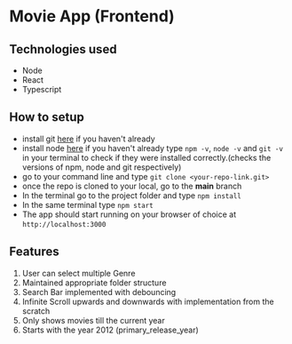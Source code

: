 # Movie App (Frontend)

## Technologies used

* Node
* React
* Typescript

## How to setup
* install git [here](https://git-scm.com/downloads) if you haven't already
* install node [here](https://nodejs.org/dist/v20.10.0/node-v20.10.0.pkg) if you haven't already
  type `npm -v`, `node -v` and `git -v` in your terminal to check if they were installed correctly.(checks the versions of npm, node and git respectively)
* go to your command line and type `git clone <your-repo-link.git> `
* once the repo is cloned to your local, go to the **main** branch
* In the terminal go to the project folder and type `npm install`
* In the same terminal type `npm start`
* The app should start running on your browser of choice at `http://localhost:3000`


## Features
1. User can select multiple Genre
2. Maintained appropriate folder structure
3. Search Bar implemented with debouncing
4. Infinite Scroll upwards and downwards with implementation from the scratch
5. Only shows movies till the current year
6. Starts with the year 2012 (primary_release_year)
